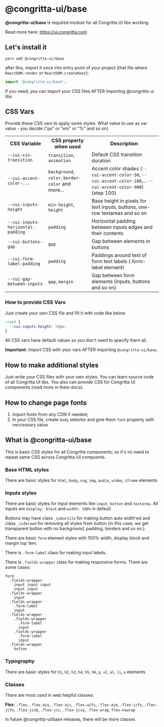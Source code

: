 # @congritta-ui/base

__@congritta-ui/base__ is required module for all Congritta UI libs working.

Read more here: https://ui.congritta.com

## Let's install it

```shell
yarn add @congritta-ui/base
```

after this, import it once into entry point of your project (that file where `ReactDOM.render` or `ReactDOM.createRoot`):

```javascript
import '@congritta-ui/base';
```

If you need, you can import your CSS files AFTER importing @congritta-ui libs

## CSS Vars

Provide these CSS vars to apply some styles. What value to use as var value - you decide ("px" or "em" or "%" and so on)

<table>
  <tr>
    <th>CSS Variable</th>
    <th>CSS property when used</th>
    <th>Description</th>
  </tr>
  <tr>
    <td><code>--cui-css-transition</code></td>
    <td><code>transition</code>, <code>animation</code></td>
    <td>
      Default CSS transition duration
    </td>
  </tr>
  <tr>
    <td><code>--cui-accent-color-...</code></td>
    <td><code>background</code>, <code>color</code>, <code>border-color</code> and more...</td>
    <td>
      Accent color shades (<code>--cui-accent-color-50</code>, <code>--cui-accent-color-100</code>,... <code>--cui-accent-color-900</code>) (step 100)
    </td>
  </tr>
  <tr>
    <td><code>--cui-inputs-height</code></td>
    <td><code>min-height</code>, <code>height</code></td>
    <td>
      Base height in pixels for text inputs, buttons, one-row textareas and so on
    </td>
  </tr>
  <tr>
    <td><code>--cui-inputs-horizontal-padding</code></td>
    <td><code>padding</code></td>
    <td>
      Horizontal padding between inputs edges and their contents
    </td>
  </tr>
  <tr>
    <td><code>--cui-buttons-gap</code></td>
    <td><code>gap</code></td>
    <td>
      Gap between elements in buttons
    </td>
  </tr>
  <tr>
    <td><code>--cui-form-label-padding</code></td>
    <td><code>padding</code></td>
    <td>
      Paddings around text of form text labels (.form-label element)
    </td>
  </tr>
  <tr>
    <td><code>--cui-gap-between-inputs</code></td>
    <td><code>gap</code>, <code>margin</code></td>
    <td>
      Gap between form elements (inputs, buttons and so on)
    </td>
  </tr>
</table>

### How to provide CSS Vars

Just create your own CSS file and fill it with code like below.

```css
:root {
  --cui-inputs-height: 50px;
}
```

All CSS vars have default values so you don't need to specify them all.

__Important:__ Import CSS with your vars AFTER importing `@congritta-ui/base`.

## How to make additional styles

Just write your CSS files with your own styles. You can learn source code of all Congritta UI libs. You also can provide CSS for Congritta UI components (read more in them docs).

## How to change page fonts

1. Import fonts from any CDN if needed;
2. In your CSS file, create `body` selector and give them `font` property with neccessary value

## What is @congritta-ui/base

This is basic CSS styles for all Congritta components; so it's no need to repeat same CSS across Congritta-UI compoents.

### Base HTML styles

There are basic styles for `html`, `body`, `svg`, `img`, `audio`, `video`, `iframe` elements

### Inputs styles

There are basic styles for input elements like `input`, `button` and `textarea`. All inputs are `display: block` and `width: 100%` in default.

Buttons may have class `_isDuctile` for making button auto width'ed and class `_isZeroed` for removing all styles from button (in this case, we get transparent button with no background, padding, borders and so on.).

There are basic `form` element styles with 100% width, display block and margin top 1em.

There is `.form-label` class for making input labels.

There is `.fields-wrapper` class for making responsive forms. There are some cases:

```
form
  .fields-wrapper
    input input input
    input input
  .fields-wrapper
    input
  .fields-wrapper
    .form-label
    input
  .fields-wrapper
    .fields-wrapper
      .form-label
      input
    .fields-wrapper
      .form-label
      input
  .fields-wrapper
    button
```

### Typography

There are basic styles for `h1`, `h2`, `h3`, `h4`, `h5`, `h6`, `p`, `ul`, `ol`, `li`, `a` elements

### Classes

There are most used in web helpful classes:

__Flex__: `.flex`, `.flex-ais`, `.flex-aic`, `.flex-aifs`, `.flex-aie`, `.flex-jcfs`, `.flex-jcfe`, `.flex-jcsb`, `.flex-jcc`, `.flex-jcsa`, `.flex-wrap`, `flex-nowrap`

In future @congritta-ui/base releases, there will be more classes
